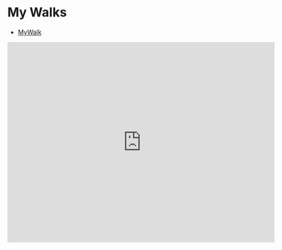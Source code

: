 # My Walks

- [MyWalk](https://goo.gl/maps/H8JL6D51ySS2) 

<iframe src="https://www.google.com/maps/embed?pb=!1m28!1m12!1m3!1d21522.299609159752!2d-122.15229606273016!3d47.60110005526154!2m3!1f0!2f0!3f0!3m2!1i1024!2i768!4f13.1!4m13!3e2!4m5!1s0x0%3A0x36a6f60d6d0b83e2!2sCrossroads+Park!3m2!1d47.617733099999995!2d-122.1249031!4m5!1s0x54906c1e28d06265%3A0xbb6915939ab3de70!2sBellevue+College%2C+3000+Landerholm+Cir+SE%2C+Bellevue%2C+WA+98007!3m2!1d47.585351499999994!2d-122.1482834!5e0!3m2!1sen!2sus!4v1454370868980" width="600" height="450" frameborder="0" style="border:0" allowfullscreen></iframe>

